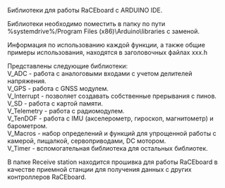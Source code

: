 Библиотеки для работы RaCEboard с ARDUINO IDE.

Библиотеки необходимо поместить в папку  по пути %systemdrive%/Program Files (x86)\Arduino\libraries с заменой.

Информация по использованию каждой функции, а также общие примеры использования, находятся в заголовочных файлах xxx.h

Представлены следующие библиотеки:
<br> V_ADC - работа с аналоговыми входами с учетом делителей напряжения. <br>V_GPS - работа с GNSS модулем.<br>V_Interrupt - позволяет создавать собственные прерывания с пинов. <br>V_SD - работа с картой памяти. <br>V_Telemetry - работа с радиомодулем.<br>V_TenDOF - работа с IMU (акселерометр, гироскоп, магнитометр) и барометром. <br>V_Macros - набор определений и функций для упрощенной работы с камерой, пищалкой, сервоприводами, DC мотором. <br>V_Timer - вспомогательная библиотека для остальных библиотек.</br> 

В папке Receive station находится прошивка для работы RaCEboard в качестве приемной станции для получения данных с других контроллеров RaCEboard.
